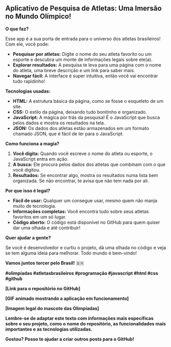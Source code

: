 ## Aplicativo de Pesquisa de Atletas: Uma Imersão no Mundo Olímpico!

**O que faz?**

Esse app é a sua porta de entrada para o universo dos atletas brasileiros! Com ele, você pode:

* **Pesquisar por atletas:** Digite o nome do seu atleta favorito ou um esporte e descubra um monte de informações legais sobre ele(a).
* **Explorar resultados:** A pesquisa te leva para uma página com o nome do atleta, uma breve descrição e um link para saber mais.
* **Navegar fácil:** A interface é super intuitiva, então você vai encontrar tudo rapidinho!

**Tecnologias usadas:**

* **HTML:** A estrutura básica da página, como se fosse o esqueleto de um site.
* **CSS:** O estilo da página, deixando tudo bonitinho e organizado.
* **JavaScript:** A mágica por trás da pesquisa! É o JavaScript que busca pelos dados e mostra os resultados na tela.
* **JSON:** Os dados dos atletas estão armazenados em um formato chamado JSON, que é fácil de ler para o JavaScript.

**Como funciona a magia?**

1. **Você digita:** Quando você escreve o nome do atleta ou esporte, o JavaScript entra em ação.
2. **A busca:** Ele procura pelos dados dos atletas que combinam com o que você digitou.
3. **Resultados:** Se encontrar algo, mostra os resultados numa lista bem organizada. Se não encontrar, te avisa que não tem nada por ali.

**Por que isso é legal?**

* **Fácil de usar:** Qualquer um consegue usar, mesmo quem não manja muito de tecnologia.
* **Informações completas:** Você encontra tudo sobre seus atletas favoritos em um só lugar.
* **Código aberto:** O código está disponível no GitHub para quem quiser dar uma olhada e até contribuir!

**Quer ajudar a gente?**

Se você é desenvolvedor e curtiu o projeto, dá uma olhada no código e veja se tem alguma ideia para melhorar. Todo mundo é bem-vindo!

**Vamos juntos torcer pelo Brasil!** 🇧🇷

**#olimpíadas #atletasbrasileiros #programação #javascript #html #css #github**

**[Link para o repositório no GitHub]**

**[GIF animado mostrando a aplicação em funcionamento]**

**[Imagem legal do mascote das Olimpíadas]**

**Lembre-se de adaptar este texto com informações mais específicas sobre o seu projeto, como o nome do repositório, as funcionalidades mais importantes e as tecnologias utilizadas.**

**Gostou? Posso te ajudar a criar outros posts para o GitHub!**
